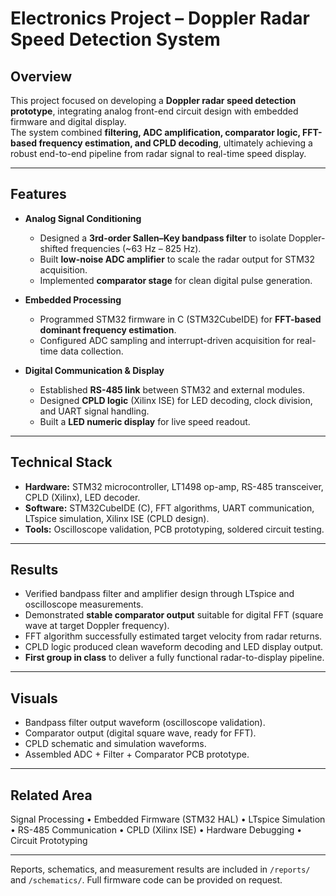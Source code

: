 # Electronics Project – Doppler Radar Speed Detection System

## Overview
This project focused on developing a **Doppler radar speed detection prototype**, integrating analog front-end circuit design with embedded firmware and digital display.  
The system combined **filtering, ADC amplification, comparator logic, FFT-based frequency estimation, and CPLD decoding**, ultimately achieving a robust end-to-end pipeline from radar signal to real-time speed display.

---

## Features
- **Analog Signal Conditioning**
  - Designed a **3rd-order Sallen–Key bandpass filter** to isolate Doppler-shifted frequencies (~63 Hz – 825 Hz).
  - Built **low-noise ADC amplifier** to scale the radar output for STM32 acquisition.
  - Implemented **comparator stage** for clean digital pulse generation.

- **Embedded Processing**
  - Programmed STM32 firmware in C (STM32CubeIDE) for **FFT-based dominant frequency estimation**.
  - Configured ADC sampling and interrupt-driven acquisition for real-time data collection.

- **Digital Communication & Display**
  - Established **RS-485 link** between STM32 and external modules.
  - Designed **CPLD logic** (Xilinx ISE) for LED decoding, clock division, and UART signal handling.
  - Built a **LED numeric display** for live speed readout.

---

## Technical Stack
- **Hardware:** STM32 microcontroller, LT1498 op-amp, RS-485 transceiver, CPLD (Xilinx), LED decoder.  
- **Software:** STM32CubeIDE (C), FFT algorithms, UART communication, LTspice simulation, Xilinx ISE (CPLD design).  
- **Tools:** Oscilloscope validation, PCB prototyping, soldered circuit testing.

---

## Results
- Verified bandpass filter and amplifier design through LTspice and oscilloscope measurements.  
- Demonstrated **stable comparator output** suitable for digital FFT (square wave at target Doppler frequency).  
- FFT algorithm successfully estimated target velocity from radar returns.  
- CPLD logic produced clean waveform decoding and LED display output.  
- **First group in class** to deliver a fully functional radar-to-display pipeline.

---

## Visuals
- Bandpass filter output waveform (oscilloscope validation).  
- Comparator output (digital square wave, ready for FFT).  
- CPLD schematic and simulation waveforms.  
- Assembled ADC + Filter + Comparator PCB prototype.

---

## Related Area
Signal Processing • Embedded Firmware (STM32 HAL) • LTspice Simulation • RS-485 Communication • CPLD (Xilinx ISE) • Hardware Debugging • Circuit Prototyping

---

Reports, schematics, and measurement results are included in `/reports/` and `/schematics/`. Full firmware code can be provided on request.
